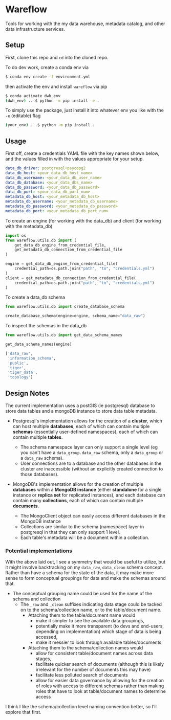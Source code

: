 # Wareflow

Tools for working with the my data warehouse, metadata catalog, and other data infrastructure services.

## Setup

First, clone this repo and `cd` into the cloned repo.

To do dev work, create a conda env via
```bash
$ conda env create -f environment.yml
```
then activate the env and install `wareflow` via pip
```bash
$ conda activate dwh_env
(dwh_env) ...$ python -m pip install -e .
```

To simply use the package, just install it into whatever env you like with the `-e` (editable) flag
```bash
(your_env) ...$ python -m pip install .
```

## Usage

First off, create a credentials YAML file with the key names shown below, and the values filled in with the values appropriate for your setup.
```yaml
data_db_driver: postgresql+psycopg2
data_db_host: <your_data_db_host_name>
data_db_username: <your_data_db_user_name>
data_db_database: <your_data_dbs_name>
data_db_password: <your_data_db_password>
data_db_port: <your_data_db_port_num>
metadata_db_host: <your_metadata_db_host>
metadata_db_username: <your_metadata_db_username>
metadata_db_password: <your_metadata_db_password>
metadata_db_port: <your_metadata_db_port_num>
```

To create an engine (for working with the data_db) and client (for working with the metadata_db)

```python
import os
from wareflow.utils.db import (
    get_data_db_engine_from_credential_file,
    get_metadata_db_connection_from_credential_file
)

engine = get_data_db_engine_from_credential_file(
    credential_path=os.path.join("path", "to", "credentials.yml")
)
client = get_metadata_db_connection_from_credential_file(
    credential_path=os.path.join("path", "to", "credentials.yml")
)
```

To create a data_db schema
```python
from wareflow.utils.db import create_database_schema

create_database_schema(engine=engine, schema_name="data_raw")
```

To inspect the schemas in the data_db
```python
from wareflow.utils.db import get_data_schema_names

get_data_schema_names(engine)

['data_raw',
 'information_schema',
 'public',
 'tiger',
 'tiger_data',
 'topology']
```


## Design Notes

The current implementation uses a postGIS (ie postgresql) database to store data tables and a mongoDB instance to store data table metadata.

* Postgresql's implementation allows for the creation of a **cluster**, which can host multiple **databases**, each of which can contain multiple **schemas** (essentially user-defined namespaces), each of which can contain multiple **tables**. 
    * The schema namespace layer can only support a single level (eg you can't have a `data_group.data_raw` schema, only a `data_group` or a `data_raw` schema). 
    * User connections are to a database and the other databases in the cluster are inaccessible (without an explicitly created connection to those databases).

* MongoDB's implementation allows for the creation of multiple **databases** within a **MongoDB instance** (either **standalone** for a single instance or **replica set** for replicated instances), and each database can contain many **collections**, each of which can contain multiple **documents**.
    * The MongoClient object can easily access different databases in the MongoDB instance
    * Collections are similar to the schema (namespace) layer in postgresql in that they can only support 1 level.
    * Each table's metadata will be a document within a collection.
  
### Potential implementations
With the above laid out, I see a symmetry that would be useful to utilize, but it might involve backtracking on my `data_raw`, `data_clean` schema concept. Rather than have a schema for the state of the data, it may make more sense to form conceptual groupings for data and make the schemas around that.
* The conceptual grouping name could be used for the name of the schema and collection
    * The `_raw` and `_clean` suffixes indicating data stage could be tacked on to the schema/collection name, or to the table/document name.
        * Attaching them to the table/document name would
            * make it simpler to see the available data groupings, 
            * potentially make it more transparent (to devs and end-users, depending on implementation) which stage of data is being accessed,
            * make it messier to look through available tables/documents
        * Attaching them to the schema/collection names would
            * allow for consistent table/document names across data stages,
            * facilitate quicker search of documents (although this is likely irrelevant for the number of documents this may have)
            * facilitate less polluted search of documents
            * allow for easier data governance by allowing for the creation of roles with access to different schemas rather than making roles that have to look at table/document names to determine access
            
            
I think I like the schema/collection level naming convention better, so I'll explore that first.